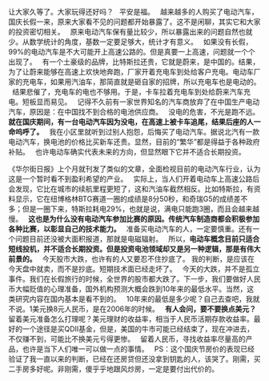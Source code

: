 让大家久等了。大家玩得还好吗？
 
平安是福。
 
越来越多的人购买了电动汽车，国庆长假一来，原来大家看不见的问题都开始暴露了。这不是闲聊，其实它和大家的投资密切相关。
 
原来电动汽车保有量比较少，所以暴露出来的问题自然也就少。从数学统计的角度，基数一定要足够大，统计才有意义。
 
如果没有长假，99%的电动汽车是不大可能开上高速公路的。但是真要一上高速，问题就一个个出现了。
 
有一个土豪级的品牌，比特斯拉还贵，它就是蔚来，是中国的。结果，为了让蔚来能够在高速上欢快地奔跑，厂家开着充电车到处给客户充电。电动车厂家的充电车，如果用汽油车，那简直就是砸自家的招牌，所以充电车也是电动的。
 
结果悲催了，充电车的电也不够用。于是，卡车拉着充电车到处给蔚来汽车充电。短板显而易见。
 
记得不久前有一家世界知名的汽车商放弃了在中国生产电动汽车，原因是：在中国找不到合格的电池供应商。
 
没电的危害，不光是跑不远。**就在国庆期间，有一台电动汽车因为没电，在高速上被卡车追尾，结果后座的人一命呜呼了。**
 
我在小区里就听到过别人抱怨，后悔买了电动汽车。据说北汽有一款电动汽车，换电池的价格比买新车还贵。显然，目前的“繁华”都是得益于各种政府补贴。
 
也许电动车确实代表未来的方向，但显然眼下它并不适合长期投资。
  
《华尔街日报》上个月就刊发了类似的文章，全面检视目前的电动汽车行业，认为这是一个暂时看不到盈利希望的产业。
 
实际上，当人们开着电动车上高速公路后会发现，它比在城市的续航里程更短了，这和汽油车截然相反。比如特斯拉，有资料显示，它在纽博格林BTG赛道一圈的成绩是8分50秒，和奇瑞G5的成绩差不多；但是一圈下来，特斯拉耗电29%，也就是说，满电只能跑3圈，而且会越来越慢。
 
**这也是为什么没有电动汽车参加比赛的原因。传统汽车制造商都会积极参加各种比赛，以彰显自己的技术能力。**
 
准备买电动汽车的人，一定要慎重。还有一个问题目前还没被大面积报道，那就是电磁辐射。
 
所以，**电动车概念目前只适合短线投机，并不适合长期投资。但是投资电池领域却又是另一种逻辑，那是有伟大前景的。**
 
今天股市大跌，也许有的人又要忍不住抄底了。
我的判断，是应该在今天盘中就卖，而不是抄底。短期技术面已经走坏了。
 
今天的大跌，并不是孤立事件。我们在长假旅行的时候，全世界的股市都大跌了。下一步，我们要做好人民币大幅贬值的心理准备，国外机构预测大概会跌到10年来的最低水平。当然，这类研究内容在国内基本是看不到的。
 
10年来的最低是多少呢？自己去查吧，我就不说。1美元换8元人民币，是在2006年的时候。
 
**有人会问，要不要换点美元？**
 
留着美元准备怎么打理呢？美元理财的收益率，相当于人民币活期存款收益率。最好的一个途径是买QDII基金，但是，美国的牛市可能已经结束了，现在冲进去，不仅赚不到，可能比不换美元亏得更惨。
 
留着人民币，寻找收益率尽量高的产品，也许是当下人们唯一可以做一点的事情。
 
PS：这个国庆节房价的表现已经验证了我一直以来的判断，已经在还房贷但还没拿到钥匙的人，该哭了。刚需，买二手房多好呢。非刚需，傻乎乎地跟风炒房，一定是要付出代价的。